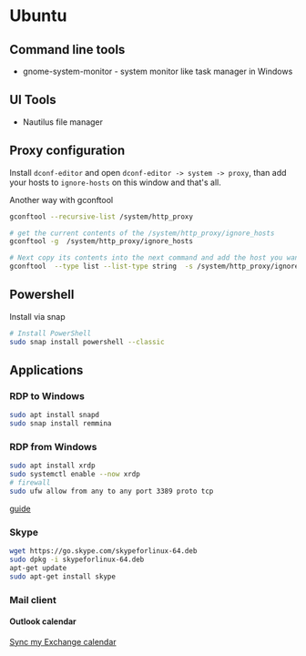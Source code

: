 # Ubuntu

## Command line tools

* gnome-system-monitor - system monitor like task manager in Windows

## UI Tools

* Nautilus file manager

## Proxy configuration

Install `dconf-editor` and open `dconf-editor -> system -> proxy`, than add your hosts to `ignore-hosts` on this window and that's all.

Another way with gconftool

```bash
gconftool --recursive-list /system/http_proxy

# get the current contents of the /system/http_proxy/ignore_hosts
gconftool -g  /system/http_proxy/ignore_hosts

# Next copy its contents into the next command and add the host you want to add.
gconftool  --type list --list-type string  -s /system/http_proxy/ignore_hosts '[localhost,127.0.0.0/8,myhost]'
```

## Powershell

Install via snap
```bash
# Install PowerShell
sudo snap install powershell --classic
```

## Applications

### RDP to Windows

```bash
sudo apt install snapd
sudo snap install remmina
```

### RDP from Windows

```bash
sudo apt install xrdp
sudo systemctl enable --now xrdp
# firewall
sudo ufw allow from any to any port 3389 proto tcp
```

[guide](https://linuxconfig.org/ubuntu-20-04-remote-desktop-access-from-windows-10)

### Skype

```bash
wget https://go.skype.com/skypeforlinux-64.deb
sudo dpkg -i skypeforlinux-64.deb
apt-get update
sudo apt-get install skype
```

### Mail client

#### Outlook calendar

[Sync my Exchange calendar](https://askubuntu.com/questions/562498/how-do-i-sync-my-exchange-calendar-in-ubuntu-thunderbird-lightning)
